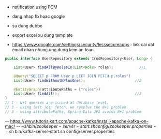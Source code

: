 - notification using FCM
- dang nhap fb hoac google
- su dung dubbo
- export excel xu dung template

- https://www.google.com/settings/security/lesssecureapps : link cai dat email nhan nhung ung dung kem an toan

```java
public interface UserRepository extends CrudRepository<User, Long> {

    List<User> findAllByRolesIn(List<Role> roles);            //1 

    @Query("SELECT p FROM User p LEFT JOIN FETCH p.roles")  
    List<User> findWithoutNPlusOne();                       //2

    @EntityGraph(attributePaths = {"roles"})                      
    List<User> findAll();                                   //3
}
// 1 - N+1 queries are issued at database level.
// 2 - using left join fetch, we resolve the N+1 problem
// 3 - using attributePaths, Spring Data JPA avoids N+1 problem
```

-- https://www.tutorialkart.com/apache-kafka/install-apache-kafka-on-mac/
-- ~$sh bin/zookeeper-server-start.sh config/zookeeper.properties
-- ~$sh bin/kafka-server-start.sh config/server.properties